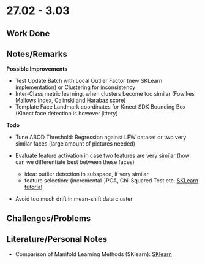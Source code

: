 # 27.02 - 3.03

## Work Done


## Notes/Remarks

**Possible Improvements**

- Test Update Batch with Local Outlier Factor (new SKLearn implementation) or Clustering for inconsistency
- Inter-Class metric learning, when clusters become too similar (Fowlkes Mallows Index, Calinski and Harabaz score)
- Template Face Landmark coordinates for Kinect SDK Bounding Box (Kinect face detection is however jittery)

**Todo**
- Tune ABOD Threshold: Regression against LFW dataset or two very similar faces (large amount of pictures needed)
- Evaluate feature activation in case two features are very similar (how can we differentiate best between these faces)
	- idea: outlier detection in subspace, if very similar
	- feature selection: (incremental-)PCA, Chi-Squared Test etc. [SKLearn tutorial](http://machinelearningmastery.com/feature-selection-machine-learning-python/)

- Avoid too much drift in mean-shift data cluster
	
## Challenges/Problems

## Literature/Personal Notes

- Comparison of Manifold Learning Methods (SKlearn): [SKlearn](http://scikit-learn.org/dev/auto_examples/manifold/plot_compare_methods.html#sphx-glr-auto-examples-manifold-plot-compare-methods-py)